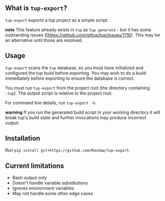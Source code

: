 ## What is `tup-export`?

`tup-export` exports a tup project as a simple script.

**note** This feature already exists in `tup` as `tup generate` - but it has some outstanding issues ([https://github.com/gittup/tup/issues/179]).  This may be an alternative until those are resolved.

## Usage

`tup-export` scans the `tup` database, so you must have initialized and configured the tup build before exporting.  You may wish to do a build immediately before exporting to ensure the database is correct.

You must run `tup-export` from the project root (the directory containing `.tup`). The output script is relative to the project root.

For command line details, run `tup-export -h`.

**warning** If you run the generated build script in your working directory it will break tup's build state and further invocations may produce incorrect output.

## Installation

Run `pip install git+https://github.com/Rendaw/tup-export`.

## Current limitations

- Bash output only
- Doesn't handle variable substitutions
- Ignores environment variables
- May not handle some other edge cases
